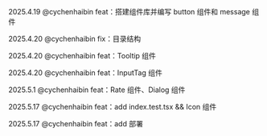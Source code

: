 2025.4.19 @cychenhaibin feat：搭建组件库并编写 button 组件和 message 组件

2025.4.20 @cychenhaibin fix：目录结构

2025.4.20 @cychenhaibin feat：Tooltip 组件

2025.4.20 @cychenhaibin feat：InputTag 组件

2025.5.1 @cychenhaibin feat：Rate 组件、Dialog 组件

2025.5.17 @cychenhaibin feat：add index.test.tsx && Icon 组件

2025.5.17 @cychenhaibin feat：add 部署
